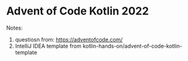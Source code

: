 # Advent of Code Kotlin 2022

Notes: 

1. questiosn from: https://adventofcode.com/
2. IntelliJ IDEA template from kotlin-hands-on/advent-of-code-kotlin-template



